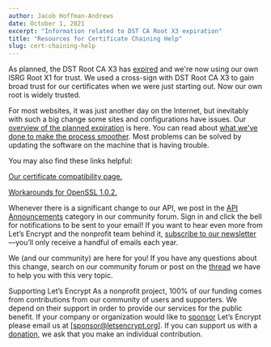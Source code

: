 ```yaml
---
author: Jacob Hoffman-Andrews
date: October 1, 2021
excerpt: "Information related to DST CA Root X3 expiration"
title: "Resources for Certificate Chaining Help"
slug: cert-chaining-help
---
```


As planned, the DST Root CA X3 has [expired](https://letsencrypt.org/docs/dst-root-ca-x3-expiration-september-2021/) and we're now using our own ISRG Root X1 for trust. We used a cross-sign with DST Root CA X3 to gain broad trust for our certificates when we were just starting out. Now our own root is widely trusted. 

For most websites, it was just another day on the Internet, but inevitably with such a big change some sites and configurations have issues. Our [overview of the planned expiration](https://letsencrypt.org/docs/dst-root-ca-x3-expiration-september-2021/) is here. You can read about [what we've done to make the process smoother](https://letsencrypt.org/2020/12/21/extending-android-compatibility.html). Most problems can be solved by updating the software on the machine that is having trouble. 

You may also find these links helpful:

[Our certificate compatibility page.](https://letsencrypt.org/docs/certificate-compatibility/)

[Workarounds for OpenSSL 1.0.2.](https://www.openssl.org/blog/blog/2021/09/13/LetsEncryptRootCertExpire/)

Whenever there is a significant change to our API, we post in the [API Announcements](https://community.letsencrypt.org/c/api-announcements/18) category in our community forum. Sign in and click the bell for notifications to be sent to your email! If you want to hear even more from Let’s Encrypt and the nonprofit team behind it, [subscribe to our newsletter](https://mailchi.mp/letsencrypt.org/fjp6ha1gad)—you’ll only receive a handful of emails each year.

We (and our community) are here for you! If you have any questions about this change, search on our community forum or post on the [thread](https://community.letsencrypt.org/t/help-thread-for-dst-root-ca-x3-expiration-september-2021/149190/361) we have to help you with this very topic.

Supporting Let’s Encrypt
As a nonprofit project, 100% of our funding comes from contributions from our community of users and supporters. We depend on their support in order to provide our services for the public benefit. If your company or organization would like to [sponsor](https://letsencrypt.org/become-a-sponsor/) Let’s Encrypt please email us at [sponsor@letsencrypt.org]. If you can support us with a [donation](https://letsencrypt.org/donate/), we ask that you make an individual contribution.
